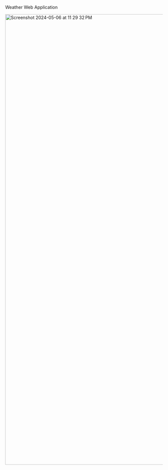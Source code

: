 Weather Web Application

<img width="1440" alt="Screenshot 2024-05-06 at 11 29 32 PM" src="https://github.com/Gideon1107/WeatherZone-web-app/assets/51706462/89c3990a-6d84-48e5-afc4-aa11b022a74b">
